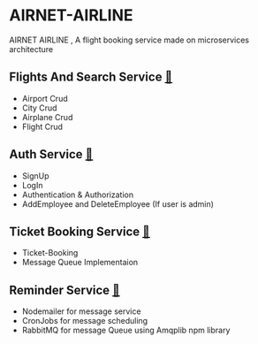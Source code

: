 # AIRNET-AIRLINE


AIRNET AIRLINE  , A flight booking service made on microservices architecture

## Flights And Search Service [🔗](https://github.com/Abhishekbotx/FlightsandSearchService.git)
  
  * Airport Crud
  * City Crud
  * Airplane Crud
  * Flight Crud
    

## Auth Service [🔗](https://github.com](https://github.com/Abhishekbotx/Auth_Service.git))

  * SignUp
  * LogIn
  * Authentication & Authorization
  * AddEmployee and DeleteEmployee (If user is admin)
    

## Ticket Booking Service [🔗](https://github.com/Abhishekbotx/Ticket-Booking-Service.git)
  
  * Ticket-Booking
  * Message Queue Implementaion
    
 
## Reminder Service [🔗]([https://github.com/Abhishekbotx/Reminder_Service.git](https://github.com/Abhishekbotx/Auth_Service/tree/master))
  
  * Nodemailer for message service
  * CronJobs for message scheduling
  * RabbitMQ for message Queue using Amqplib npm library 

    
    
    


